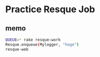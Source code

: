 # Practice Resque Job

## memo

```sh
QUEUE=* rake resque:work
Resque.enqueue(Mylogger, "hoge")
resque-web
```
